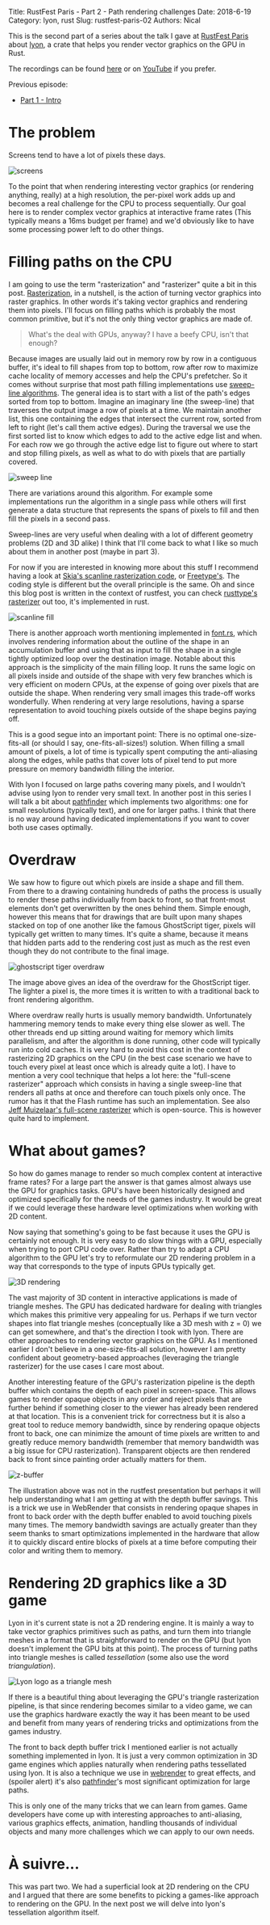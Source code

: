Title: RustFest Paris - Part 2 - Path rendering challenges
Date: 2018-6-19
Category: lyon, rust
Slug: rustfest-paris-02
Authors: Nical

This is the second part of a series about the talk I gave at [RustFest Paris](https://paris.rustfest.eu/) about [lyon](https://github.com/nical/lyon), a crate that helps you render vector graphics on the GPU in Rust.

The recordings can be found [here](https://app.media.ccc.de/v/rustfest18-7-vector_graphics_rendering_on_the_gpu_in_rust_with_lyon) or on [YouTube](https://www.youtube.com/watch?v=2Ng5kpDirDI&list=PL85XCvVPmGQgdqz9kz6qH3SI_hp7Zb4s1&index=7) if you prefer.

Previous episode:

 - [Part 1 - Intro](rustfest-paris-01.html)

# The problem

Screens tend to have a lot of pixels these days.

![screens]({filename}/images/rustfest/screen.svg)

To the point that when rendering interesting vector graphics (or rendering anything, really) at a high resolution, the per-pixel work adds up and becomes a real challenge for the CPU to process sequentially. Our goal here is to render complex vector graphics at interactive frame rates (This typically means a 16ms budget per frame) and we'd obviously like to have some processing power left to do other things.

# Filling paths on the CPU

I am going to use the term "rasterization" and "rasterizer" quite a bit in this post. [Rasterization](https://en.wikipedia.org/wiki/Rasterisation), in a nutshell, is the action of turning vector graphics into raster graphics. In other words it's taking vector graphics and rendering them into pixels. I'll focus on filling paths which is probably the most common primitive, but it's not the only thing vector graphics are made of.

> What's the deal with GPUs, anyway? I have a beefy CPU, isn't that enough?

Because images are usually laid out in memory row by row in a contiguous buffer, it's ideal to fill shapes from top to bottom, row after row to maximize cache locality of memory accesses and help the CPU's prefetcher.
So it comes without surprise that most path filling implementations use [sweep-line algorithms](https://en.wikipedia.org/wiki/Sweep_line_algorithm). The general idea is to start with a list of the path's edges sorted from top to bottom. Imagine an imaginary line (the sweep-line) that traverses the output image a row of pixels at a time. We maintain another list, this one containing the edges that intersect the current row, sorted from left to right (let's call them active edges). During the traversal we use the first sorted list to know which edges to add to the active edge list and when. For each row we go through the active edge list to figure out where to start and stop filling pixels, as well as what to do with pixels that are partially covered.

![sweep line]({filename}/images/rustfest/sweepline.gif)

There are variations around this algorithm. For example some implementations run the algorithm in a single pass while others will first generate a data structure that represents the spans of pixels to fill and then fill the pixels in a second pass.

Sweep-lines are very useful when dealing with a lot of different geometry problems (2D and 3D alike) I think that I'll come back to what I like so much about them in another post (maybe in part 3).

For now if you are interested in knowing more about this stuff I recommend having a look at [Skia's scanline rasterization code](https://searchfox.org/mozilla-central/rev/3737701cfab93ccea04c0e9cab211ad10f931d87/gfx/skia/skia/src/core/SkScan_Path.cpp#106), or [Freetype's](http://git.savannah.gnu.org/cgit/freetype/freetype2.git/tree/src/raster/ftraster.c?id=af585ad4fec965fa85f5d61c759f3bc940936de4#n2652). The coding style is different but the overall principle is the same. Oh and since this blog post is written in the context of rustfest, you can check [rusttype's rasterizer](https://github.com/redox-os/rusttype/blob/master/src/rasterizer.rs) out too, it's implemented in rust.

![scanline fill]({filename}/images/rustfest/raster.svg)

There is another approach worth mentioning implemented in [font.rs](https://medium.com/@raphlinus/inside-the-fastest-font-renderer-in-the-world-75ae5270c445), which involves rendering information about the outline of the shape in an accumulation buffer and using that as input to fill the shape in a single tightly optimized loop over the destination image. Notable about this approach is the simplicity of the main filling loop. It runs the same logic on all pixels inside and outside of the shape with very few branches which is very efficient on modern CPUs, at the expense of going over pixels that are outside the shape. When rendering very small images this trade-off works wonderfully. When rendering at very large resolutions, having a sparse representation to avoid touching pixels outside of the shape begins paying off.

This is a good segue into an important point: There is no optimal one-size-fits-all (or should I say, one-fits-all-sizes!) solution.
When filling a small amount of pixels, a lot of time is typically spent computing the anti-aliasing along the edges, while paths that cover lots of pixel tend to put more pressure on memory bandwidth filling the interior.

With lyon I focused on large paths covering many pixels, and I wouldn't advise using lyon to render very small text. In another post in this series I will talk a bit about [pathfinder](https://github.com/pcwalton/pathfinder) which implements two algorithms: one for small resolutions (typically text), and one for larger paths.
I think that there is no way around having dedicated implementations if you want to cover both use cases optimally.

# Overdraw

We saw how to figure out which pixels are inside a shape and fill them. From there to a drawing containing hundreds of paths the process is usually to render these paths individually from back to front, so that front-most elements don't get overwritten by the ones behind them.
Simple enough, however this means that for drawings that are built upon many shapes stacked on top of one another like the famous GhostScript tiger, pixels will typically get written to many times. It's quite a shame, because it means that hidden parts add to the rendering cost just as much as the rest even though they do not contribute to the final image.

![ghostscript tiger overdraw]({filename}/images/rustfest/tiger-overdraw.svg)

The image above gives an idea of the overdraw for the GhostScript tiger. The lighter a pixel is, the more times it is written to with a traditional back to front rendering algorithm.

Where overdraw really hurts is usually memory bandwidth. Unfortunately hammering memory tends to make every thing else slower as well. The other threads end up sitting around waiting for memory which limits parallelism, and after the algorithm is done running, other code will typically run into cold caches. It is very hard to avoid this cost in the context of rasterizing 2D graphics on the CPU (in the best case scenario we have to touch every pixel at least once which is already quite a lot).
I have to mention a very cool technique that helps a lot here: the "full-scene rasterizer" approach which consists in having a single sweep-line that renders all paths at once and therefore can touch pixels only once. The rumor has it that the Flash runtime has such an implementation. See also [Jeff Muizelaar's full-scene rasterizer](https://github.com/jrmuizel/full-scene-rasterizer/) which is open-source. This is however quite hard to implement.

# What about games?

So how do games manage to render so much complex content at interactive frame rates?
For a large part the answer is that games almost always use the GPU for graphics tasks. GPU's have been historically designed and optimized specifically for the needs of the games industry. It would be great if we could leverage these hardware level optimizations when working with 2D content.

Now saying that something's going to be fast because it uses the GPU is certainly not enough. It is very easy to do slow things with a GPU, especially when trying to port CPU code over. Rather than try to adapt a CPU algorithm to the GPU let's try to reformulate our 2D rendering problem in a way that corresponds to the type of inputs GPUs typically get.

![3D rendering]({filename}/images/rustfest/3d.svg)

The vast majority of 3D content in interactive applications is made of triangle meshes. The GPU has dedicated hardware for dealing with triangles which makes this primitive very appealing for us. Perhaps if we turn vector shapes into flat triangle meshes (conceptually like a 3D mesh with z = 0) we can get somewhere, and that's the direction I took with lyon.
There are other approaches to rendering vector graphics on the GPU. As I mentioned earlier I don't believe in a one-size-fits-all solution, however I am pretty confident about geometry-based approaches (leveraging the triangle rasterizer) for the use cases I care most about.

Another interesting feature of the GPU's rasterization pipeline is the depth buffer which contains the depth of each pixel in screen-space. This allows games to render opaque objects in any order and reject pixels that are further behind if something closer to the viewer has already been rendered at that location.
This is a convenient trick for correctness but it is also a great tool to reduce memory bandwidth, since by rendering opaque objects front to back, one can minimize the amount of time pixels are written to and greatly reduce memory bandwidth (remember that memory bandwidth was a big issue for CPU rasterization). Transparent objects are then rendered back to front since painting order actually matters for them.

![z-buffer]({filename}/images/rustfest/zbuffer.png)

The illustration above was not in the rustfest presentation but perhaps it will help understanding what I am getting at with the depth buffer savings. This is a trick we use in WebRender that consists in rendering opaque shapes in front to back order with the depth buffer enabled to avoid touching pixels many times.
The memory bandwidth savings are actually greater than they seem thanks to smart optimizations implemented in the hardware that allow it to quickly discard entire blocks of pixels at a time before computing their color and writing them to memory.

# Rendering 2D graphics like a 3D game

Lyon in it's current state is not a 2D rendering engine. It is mainly a way to take vector graphics primitives such as paths, and turn them into triangle meshes in a format that is straightforward to render on the GPU (but lyon doesn't implement the GPU bits at this point). The process of turning paths into triangle meshes is called *tessellation* (some also use the word *triangulation*).

![Lyon logo as a triangle mesh]({filename}/images/lyon-logo-tessellated.png)

If there is a beautiful thing about leveraging the GPU's triangle rasterization pipeline, is that since rendering becomes similar to a video game, we can use the graphics hardware exactly the way it has been meant to be used and benefit from many years of rendering tricks and optimizations from the games industry.

The front to back depth buffer trick I mentioned earlier is not actually something implemented in lyon. It is just a very common optimization in 3D game engines which applies naturally when rendering paths tessellated using lyon. It is also a technique we use in [webrender](https://github.com/servo/webrender) to great effects, and (spoiler alert) it's also [pathfinder](https://github.com/pcwalton/pathfinder)'s most significant optimization for large paths.

This is only one of the many tricks that we can learn from games. Game developers have come up with interesting approaches to anti-aliasing, various graphics effects, animation, handling thousands of individual objects and many more challenges which we can apply to our own needs.

# À suivre...

This was part two. We had a superficial look at 2D rendering on the CPU and I argued that there are some benefits to picking a games-like approach to rendering on the GPU.
In the next post we will delve into lyon's tessellation algorithm itself.
